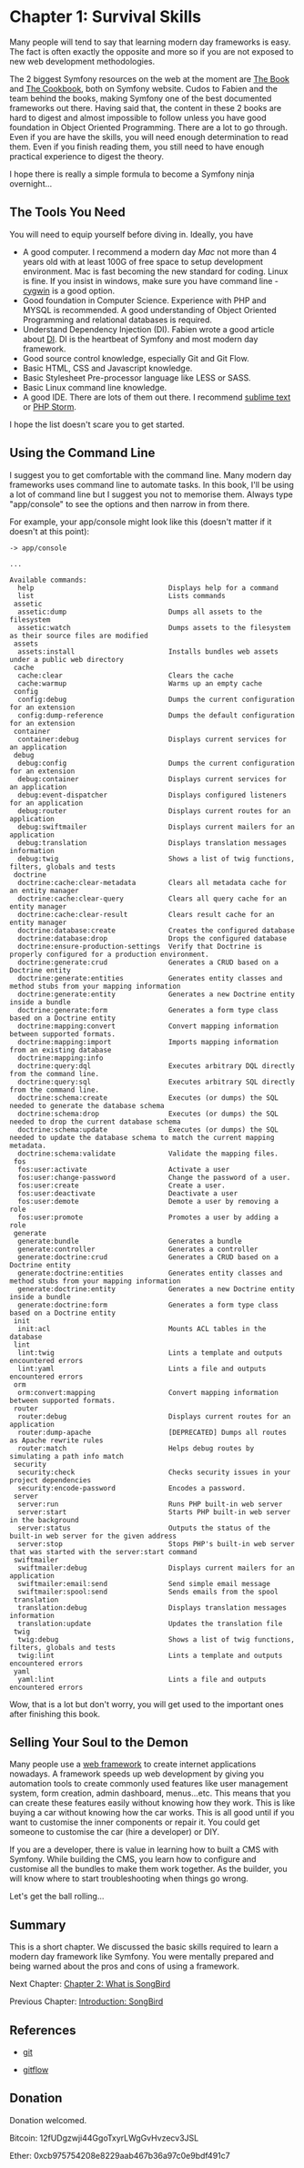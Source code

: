 # Chapter 1: Survival Skills 

Many people will tend to say that learning modern day frameworks is easy. The fact is often exactly the opposite and more so if you are not exposed to new web development methodologies.

The 2 biggest Symfony resources on the web at the moment are [The Book](http://symfony.com/doc/current/book/index.html) and [The Cookbook](http://symfony.com/doc/2.7/cookbook/index.html), both on Symfony website. Cudos to Fabien and the team behind the books, making Symfony one of the best documented frameworks out there. Having said that, the content in these 2 books are hard to digest and almost impossible to follow unless you have good foundation in Object Oriented Programming. There are a lot to go through. Even if you are have the skills, you will need enough determination to read them. Even if you finish reading them, you still need to have enough practical experience to digest the theory.

I hope there is really a simple formula to become a Symfony ninja overnight...

## The Tools You Need

You will need to equip yourself before diving in. Ideally, you have

* A good computer. I recommend a modern day *Mac* not more than 4 years old with at least 100G of free space to setup development environment. Mac is fast becoming the new standard for coding. Linux is fine. If you insist in windows, make sure you have command line - [cygwin](https://www.cygwin.com/) is a good option. 
* Good foundation in Computer Science. Experience with PHP and MYSQL is recommended. A good understanding of Object Oriented Programming and relational databases is required.
* Understand Dependency Injection (DI). Fabien wrote a good article about [DI](http://fabien.potencier.org/what-is-dependency-injection.html). DI is the heartbeat of Symfony and most modern day framework.
* Good source control knowledge, especially Git and Git Flow.
* Basic HTML, CSS and Javascript knowledge.
* Basic Stylesheet Pre-processor language like LESS or SASS.
* Basic Linux command line knowledge.
* A good IDE. There are lots of them out there. I recommend [sublime text](www.sublimetext.com) or [PHP Storm](https://www.jetbrains.com/phpstorm/).

I hope the list doesn't scare you to get started.

## Using the Command Line

I suggest you to get comfortable with the command line. Many modern day frameworks uses command line to automate tasks. In this book, I'll be using a lot of command line but I suggest you not to memorise them. Always type "app/console" to see the options and then narrow in from there.

For example, your app/console might look like this (doesn't matter if it doesn't at this point):

```
-> app/console

...

Available commands:
  help                                 Displays help for a command
  list                                 Lists commands
 assetic
  assetic:dump                         Dumps all assets to the filesystem
  assetic:watch                        Dumps assets to the filesystem as their source files are modified
 assets
  assets:install                       Installs bundles web assets under a public web directory
 cache
  cache:clear                          Clears the cache
  cache:warmup                         Warms up an empty cache
 config
  config:debug                         Dumps the current configuration for an extension
  config:dump-reference                Dumps the default configuration for an extension
 container
  container:debug                      Displays current services for an application
 debug
  debug:config                         Dumps the current configuration for an extension
  debug:container                      Displays current services for an application
  debug:event-dispatcher               Displays configured listeners for an application
  debug:router                         Displays current routes for an application
  debug:swiftmailer                    Displays current mailers for an application
  debug:translation                    Displays translation messages information
  debug:twig                           Shows a list of twig functions, filters, globals and tests
 doctrine
  doctrine:cache:clear-metadata        Clears all metadata cache for an entity manager
  doctrine:cache:clear-query           Clears all query cache for an entity manager
  doctrine:cache:clear-result          Clears result cache for an entity manager
  doctrine:database:create             Creates the configured database
  doctrine:database:drop               Drops the configured database
  doctrine:ensure-production-settings  Verify that Doctrine is properly configured for a production environment.
  doctrine:generate:crud               Generates a CRUD based on a Doctrine entity
  doctrine:generate:entities           Generates entity classes and method stubs from your mapping information
  doctrine:generate:entity             Generates a new Doctrine entity inside a bundle
  doctrine:generate:form               Generates a form type class based on a Doctrine entity
  doctrine:mapping:convert             Convert mapping information between supported formats.
  doctrine:mapping:import              Imports mapping information from an existing database
  doctrine:mapping:info                
  doctrine:query:dql                   Executes arbitrary DQL directly from the command line.
  doctrine:query:sql                   Executes arbitrary SQL directly from the command line.
  doctrine:schema:create               Executes (or dumps) the SQL needed to generate the database schema
  doctrine:schema:drop                 Executes (or dumps) the SQL needed to drop the current database schema
  doctrine:schema:update               Executes (or dumps) the SQL needed to update the database schema to match the current mapping metadata.
  doctrine:schema:validate             Validate the mapping files.
 fos
  fos:user:activate                    Activate a user
  fos:user:change-password             Change the password of a user.
  fos:user:create                      Create a user.
  fos:user:deactivate                  Deactivate a user
  fos:user:demote                      Demote a user by removing a role
  fos:user:promote                     Promotes a user by adding a role
 generate
  generate:bundle                      Generates a bundle
  generate:controller                  Generates a controller
  generate:doctrine:crud               Generates a CRUD based on a Doctrine entity
  generate:doctrine:entities           Generates entity classes and method stubs from your mapping information
  generate:doctrine:entity             Generates a new Doctrine entity inside a bundle
  generate:doctrine:form               Generates a form type class based on a Doctrine entity
 init
  init:acl                             Mounts ACL tables in the database
 lint
  lint:twig                            Lints a template and outputs encountered errors
  lint:yaml                            Lints a file and outputs encountered errors
 orm
  orm:convert:mapping                  Convert mapping information between supported formats.
 router
  router:debug                         Displays current routes for an application
  router:dump-apache                   [DEPRECATED] Dumps all routes as Apache rewrite rules
  router:match                         Helps debug routes by simulating a path info match
 security
  security:check                       Checks security issues in your project dependencies
  security:encode-password             Encodes a password.
 server
  server:run                           Runs PHP built-in web server
  server:start                         Starts PHP built-in web server in the background
  server:status                        Outputs the status of the built-in web server for the given address
  server:stop                          Stops PHP's built-in web server that was started with the server:start command
 swiftmailer
  swiftmailer:debug                    Displays current mailers for an application
  swiftmailer:email:send               Send simple email message
  swiftmailer:spool:send               Sends emails from the spool
 translation
  translation:debug                    Displays translation messages information
  translation:update                   Updates the translation file
 twig
  twig:debug                           Shows a list of twig functions, filters, globals and tests
  twig:lint                            Lints a template and outputs encountered errors
 yaml
  yaml:lint                            Lints a file and outputs encountered errors    
```

Wow, that is a lot but don't worry, you will get used to the important ones after finishing this book.

## Selling Your Soul to the Demon

Many people use a [web framework](http://symfony.com/why-use-a-framework) to create internet applications nowadays. A framework speeds up web development by giving you automation tools to create commonly used features like user management system, form creation, admin dashboard, menus...etc. This means that you can create these features easily without knowing how they work. This is like buying a car without knowing how the car works. This is all good until if you want to customise the inner components or repair it. You could get someone to customise the car (hire a developer) or DIY.

If you are a developer, there is value in learning how to built a CMS with Symfony. While building the CMS, you learn how to configure and customise all the bundles to make them work together. As the builder, you will know where to start troubleshooting when things go wrong.

Let's get the ball rolling...

## Summary

This is a short chapter. We discussed the basic skills required to learn a modern day framework like Symfony. You were mentally prepared and being warned about the pros and cons of using a framework.

Next Chapter: [Chapter 2: What is SongBird](https://github.com/bernardpeh/songbird/tree/chapter_2)

Previous Chapter: [Introduction: SongBird](https://github.com/bernardpeh/songbird)

## References

* [git](https://git-scm.com/)

* [gitflow](https://www.atlassian.com/git/tutorials/comparing-workflows/gitflow-workflow/)

## Donation

Donation welcomed.

Bitcoin: 12fUDgzwji44GgoTxyrLWgGvHvzecv3JSL

Ether: 0xcb975754208e8229aab467b36a97c0e9bdf491c7
